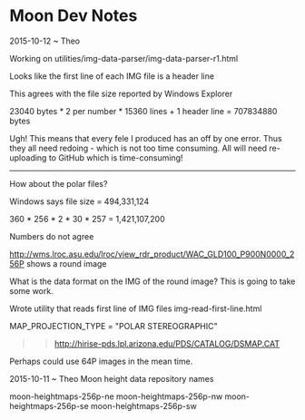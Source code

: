 Moon Dev Notes
===

2015-10-12 ~ Theo

Working on utilities/img-data-parser/img-data-parser-r1.html

Looks like the first line of each IMG file is a header line

This agrees with the file size reported by Windows Explorer

23040 bytes * 2 per number * 15360 lines  + 1 header line = 707834880 bytes

Ugh! This means that every fele I produced has an off by one error. Thus they all need redoing - which is not too time consuming. 
All will need re-uploading to GitHub which is time-consuming!


***

How about the polar files?

Windows says file size = 494,331,124

360 * 256 * 2 * 30 * 257 = 1,421,107,200

Numbers do not agree

http://wms.lroc.asu.edu/lroc/view_rdr_product/WAC_GLD100_P900N0000_256P shows a round image

What is the data format on the IMG of the round image? This is going to take some work.

Wrote utility that reads first line of IMG files img-read-first-line.html

MAP_PROJECTION_TYPE = "POLAR STEREOGRAPHIC"

>> http://hirise-pds.lpl.arizona.edu/PDS/CATALOG/DSMAP.CAT



Perhaps could use 64P images in the mean time.


2015-10-11 ~ Theo
Moon height data repository names

moon-heightmaps-256p-ne
moon-heightmaps-256p-nw
moon-heightmaps-256p-se
moon-heightmaps-256p-sw
